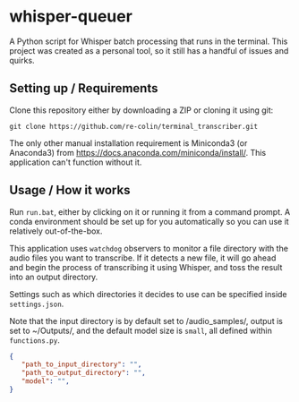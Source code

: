 # whisper-queuer
A Python script for Whisper batch processing that runs in the terminal.
This project was created as a personal tool, so it still has a handful of issues and quirks.

## Setting up / Requirements
Clone this repository either by downloading a ZIP or cloning it using git:

~~~ shell
git clone https://github.com/re-colin/terminal_transcriber.git
~~~

The only other manual installation requirement is Miniconda3 (or Anaconda3) from https://docs.anaconda.com/miniconda/install/. This application can't function without it.

## Usage / How it works
Run `run.bat`, either by clicking on it or running it from a command prompt. A conda environment should be set up for you automatically so you can use it relatively out-of-the-box.

This application uses `watchdog` observers to monitor a file directory with the audio files you want to transcribe. If it detects a new file, it will go ahead and begin the process of transcribing it using Whisper, and toss the result into an output directory.

Settings such as which directories it decides to use can be specified inside `settings.json`. 

Note that the input directory is by default set to /audio_samples/, output is set to ~/Outputs/, and the default model size is `small`, all defined within `functions.py`. 

~~~ json
{
   "path_to_input_directory": "",
   "path_to_output_directory": "",
   "model": "",
}
~~~

